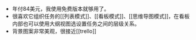 - 年付84美元，我使用免费版本就够用了。
- 很喜欢它组织任务的[[列表模式]]、[[看板模式]]、[[思维导图模式]]，在看板内部也可以使用大纲视图选设置任务之间的层级关系。
- 背景图案非常美观，很接近[[trello]]
